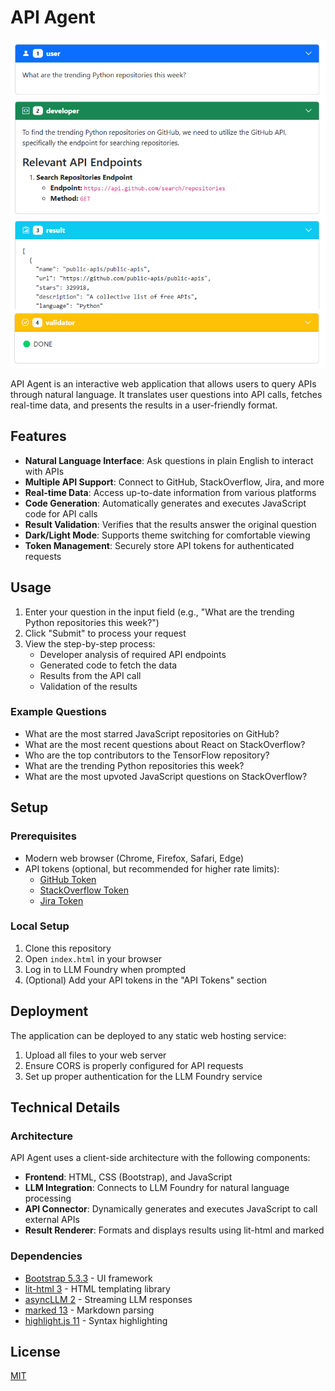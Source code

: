 # API Agent

![API Agent Screenshot](screenshot.webp)

API Agent is an interactive web application that allows users to query APIs through natural language. It translates user questions into API calls, fetches real-time data, and presents the results in a user-friendly format.

## Features

- **Natural Language Interface**: Ask questions in plain English to interact with APIs
- **Multiple API Support**: Connect to GitHub, StackOverflow, Jira, and more
- **Real-time Data**: Access up-to-date information from various platforms
- **Code Generation**: Automatically generates and executes JavaScript code for API calls
- **Result Validation**: Verifies that the results answer the original question
- **Dark/Light Mode**: Supports theme switching for comfortable viewing
- **Token Management**: Securely store API tokens for authenticated requests

## Usage

1. Enter your question in the input field (e.g., "What are the trending Python repositories this week?")
2. Click "Submit" to process your request
3. View the step-by-step process:
   - Developer analysis of required API endpoints
   - Generated code to fetch the data
   - Results from the API call
   - Validation of the results

### Example Questions

- What are the most starred JavaScript repositories on GitHub?
- What are the most recent questions about React on StackOverflow?
- Who are the top contributors to the TensorFlow repository?
- What are the trending Python repositories this week?
- What are the most upvoted JavaScript questions on StackOverflow?

## Setup

### Prerequisites

- Modern web browser (Chrome, Firefox, Safari, Edge)
- API tokens (optional, but recommended for higher rate limits):
  - [GitHub Token](https://github.com/settings/tokens)
  - [StackOverflow Token](https://stackapps.com/apps/oauth/register)
  - [Jira Token](https://id.atlassian.com/manage-profile/security/api-tokens)

### Local Setup

1. Clone this repository
2. Open `index.html` in your browser
3. Log in to LLM Foundry when prompted
4. (Optional) Add your API tokens in the "API Tokens" section

## Deployment

The application can be deployed to any static web hosting service:

1. Upload all files to your web server
2. Ensure CORS is properly configured for API requests
3. Set up proper authentication for the LLM Foundry service

## Technical Details

### Architecture

API Agent uses a client-side architecture with the following components:

- **Frontend**: HTML, CSS (Bootstrap), and JavaScript
- **LLM Integration**: Connects to LLM Foundry for natural language processing
- **API Connector**: Dynamically generates and executes JavaScript to call external APIs
- **Result Renderer**: Formats and displays results using lit-html and marked

### Dependencies

- [Bootstrap 5.3.3](https://getbootstrap.com/) - UI framework
- [lit-html 3](https://lit.dev/) - HTML templating library
- [asyncLLM 2](https://github.com/gramener/asyncllm) - Streaming LLM responses
- [marked 13](https://marked.js.org/) - Markdown parsing
- [highlight.js 11](https://highlightjs.org/) - Syntax highlighting

## License

[MIT](LICENSE)
